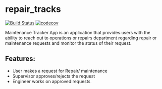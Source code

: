 # repair_tracks

[![Build Status](https://travis-ci.org/Johnpaul-Attamah/repair_tracks.svg?branch=develop)](https://travis-ci.org/Johnpaul-Attamah/repair_tracks)            [![codecov](https://codecov.io/gh/Johnpaul-Attamah/repair_tracks/branch/develop/graph/badge.svg)](https://codecov.io/gh/Johnpaul-Attamah/repair_tracks)

Maintenance Tracker App is an application that provides users with the ability to reach out to operations or repairs department regarding repair or maintenance requests and monitor the status of their request.

## Features:
* User makes a request for Repair/ maintenance
* Supervisor approves/rejects the request
* Engineer works on approved requests.


